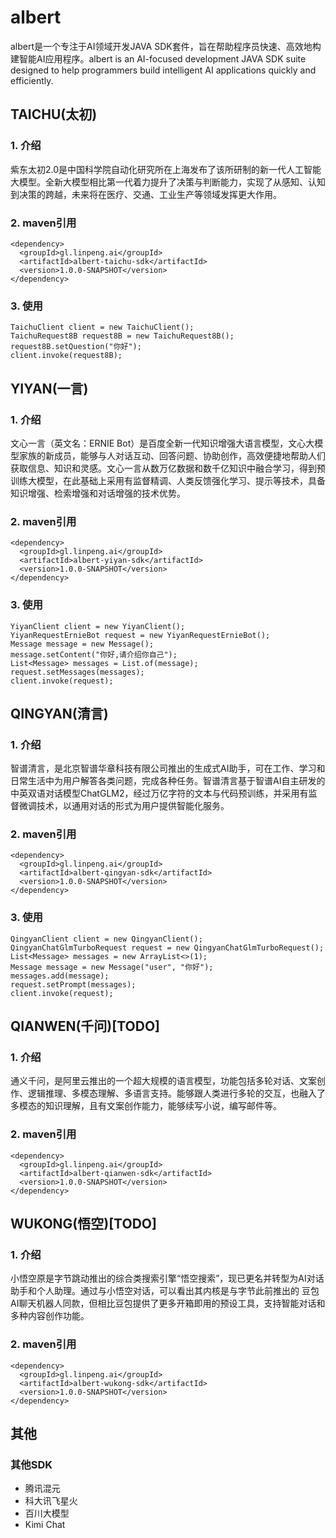 # albert
albert是一个专注于AI领域开发JAVA SDK套件，旨在帮助程序员快速、高效地构建智能AI应用程序。albert is an AI-focused development JAVA SDK suite designed to help programmers build intelligent AI applications quickly and efficiently.
##  TAICHU(太初)
###  1. 介绍
紫东太初2.0是中国科学院自动化研究所在上海发布了该所研制的新一代人工智能大模型。全新大模型相比第一代着力提升了决策与判断能力，实现了从感知、认知到决策的跨越，未来将在医疗、交通、工业生产等领域发挥更大作用。
###  2. maven引用
```
<dependency>
  <groupId>gl.linpeng.ai</groupId>
  <artifactId>albert-taichu-sdk</artifactId>
  <version>1.0.0-SNAPSHOT</version>
</dependency>
```
###  3. 使用
```
TaichuClient client = new TaichuClient();
TaichuRequest8B request8B = new TaichuRequest8B();
request8B.setQuestion("你好");
client.invoke(request8B);
```

## YIYAN(一言)
###  1. 介绍
文心一言（英文名：ERNIE Bot）是百度全新一代知识增强大语言模型，文心大模型家族的新成员，能够与人对话互动、回答问题、协助创作，高效便捷地帮助人们获取信息、知识和灵感。文心一言从数万亿数据和数千亿知识中融合学习，得到预训练大模型，在此基础上采用有监督精调、人类反馈强化学习、提示等技术，具备知识增强、检索增强和对话增强的技术优势。
###  2. maven引用
```
<dependency>
  <groupId>gl.linpeng.ai</groupId>
  <artifactId>albert-yiyan-sdk</artifactId>
  <version>1.0.0-SNAPSHOT</version>
</dependency>
```

###  3. 使用
```
YiyanClient client = new YiyanClient();
YiyanRequestErnieBot request = new YiyanRequestErnieBot();
Message message = new Message();
message.setContent("你好,请介绍你自己");
List<Message> messages = List.of(message);
request.setMessages(messages);
client.invoke(request);
```

## QINGYAN(清言)
###  1. 介绍
智谱清言，是北京智谱华章科技有限公司推出的生成式AI助手，可在工作、学习和日常生活中为用户解答各类问题，完成各种任务。智谱清言基于智谱AI自主研发的中英双语对话模型ChatGLM2，经过万亿字符的文本与代码预训练，并采用有监督微调技术，以通用对话的形式为用户提供智能化服务。

###  2. maven引用
```
<dependency>
  <groupId>gl.linpeng.ai</groupId>
  <artifactId>albert-qingyan-sdk</artifactId>
  <version>1.0.0-SNAPSHOT</version>
</dependency>
```

###  3. 使用
```
QingyanClient client = new QingyanClient();
QingyanChatGlmTurboRequest request = new QingyanChatGlmTurboRequest();
List<Message> messages = new ArrayList<>(1);
Message message = new Message("user", "你好");
messages.add(message);
request.setPrompt(messages);
client.invoke(request);
```

## QIANWEN(千问)[TODO]
###  1. 介绍
通义千问，是阿里云推出的一个超大规模的语言模型，功能包括多轮对话、文案创作、逻辑推理、多模态理解、多语言支持。能够跟人类进行多轮的交互，也融入了多模态的知识理解，且有文案创作能力，能够续写小说，编写邮件等。
###  2. maven引用
```
<dependency>
  <groupId>gl.linpeng.ai</groupId>
  <artifactId>albert-qianwen-sdk</artifactId>
  <version>1.0.0-SNAPSHOT</version>
</dependency>
```

## WUKONG(悟空)[TODO]
###  1. 介绍
小悟空原是字节跳动推出的综合类搜索引擎“悟空搜索”，现已更名并转型为AI对话助手和个人助理。通过与小悟空对话，可以看出其内核是与字节此前推出的 豆包 AI聊天机器人同款，但相比豆包提供了更多开箱即用的预设工具，支持智能对话和多种内容创作功能。
###  2. maven引用
```
<dependency>
  <groupId>gl.linpeng.ai</groupId>
  <artifactId>albert-wukong-sdk</artifactId>
  <version>1.0.0-SNAPSHOT</version>
</dependency>
```
## 其他
###  其他SDK
- 腾讯混元
- 科大讯飞星火
- 百川大模型
- Kimi Chat
